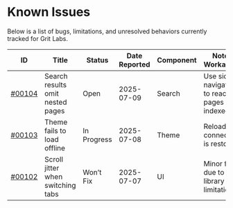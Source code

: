 # Known Issues

Below is a list of bugs, limitations, and unresolved behaviors currently tracked for Grit Labs.

| ID | Title | Status | Date Reported | Component | Notes / Workaround |
|----|-------|--------|---------------|-----------|--------------------|
| [#00104](2025/07/00104.md) | Search results omit nested pages | Open | 2025-07-09 | Search | Use sidebar navigation to reach pages not indexed. |
| [#00103](2025/07/00103.md) | Theme fails to load offline | In Progress | 2025-07-08 | Theme | Reload once connection is restored. |
| [#00102](2025/07/00102.md) | Scroll jitter when switching tabs | Won’t Fix | 2025-07-07 | UI | Minor flicker due to library limitations. |
